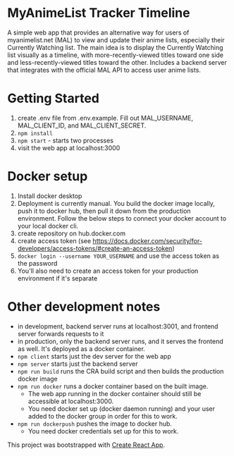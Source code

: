 # MyAnimeList Tracker Timeline
A simple web app that provides an alternative way for users of myanimelist.net (MAL) to view and
update their anime lists, especially their Currently Watching list.
The main idea is to display the Currently Watching list visually as a timeline, with more-recently-viewed
titles toward one side and less-recently-viewed titles toward the other.
Includes a backend server that integrates with the official MAL API to access user anime lists.

# Getting Started
1. create .env file from .env.example. Fill out MAL_USERNAME, MAL_CLIENT_ID, and MAL_CLIENT_SECRET.
1. `npm install`
1. `npm start` - starts two processes
1. visit the web app at localhost:3000

# Docker setup
1. Install docker desktop
1. Deployment is currently manual. You build the docker image locally, push it to docker hub, then pull it down
  from the production environment. Follow the below steps to connect your docker account to your local docker cli.
  1. create repository on hub.docker.com
  1. create access token (see https://docs.docker.com/security/for-developers/access-tokens/#create-an-access-token)
  1. `docker login --username YOUR_USERNAME` and use the access token as the password
  1. You'll also need to create an access token for your production environment if it's separate

# Other development notes
- in development, backend server runs at localhost:3001, and frontend server forwards requests to it
- in production, only the backend server runs, and it serves the frontend as well. It's deployed as a docker container.
- `npm client` starts just the dev server for the web app
- `npm server` starts just the backend server
- `npm run build` runs the CRA build script and then builds the production docker image
- `npm run docker` runs a docker container based on the built image.
  - The web app running in the docker container should still be accessible at localhost:3000.
  - You need docker set up (docker daemon running) and your user added to the docker group in order for this to work.
- `npm run dockerpush` pushes the image to docker hub.
  - You need docker credentials set up for this to work.


This project was bootstrapped with [Create React App](https://github.com/facebook/create-react-app).
